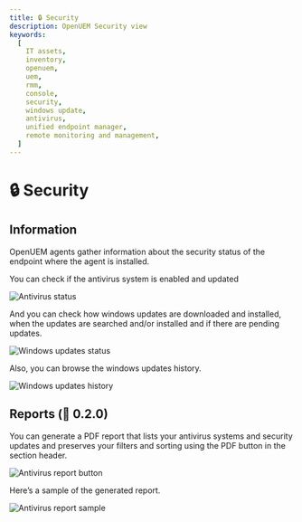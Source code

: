 ```yaml
---
title: 🔒 Security
description: OpenUEM Security view
keywords:
  [
    IT assets,
    inventory,
    openuem,
    uem,
    rmm,
    console,
    security,
    windows update,
    antivirus,
    unified endpoint manager,
    remote monitoring and management,
  ]
---
```


# 🔒 Security

## Information

OpenUEM agents gather information about the security status of the endpoint where the agent is installed.

You can check if the antivirus system is enabled and updated

![Antivirus status](/img/console/antivirus.png)

And you can check how windows updates are downloaded and installed, when the updates are searched and/or installed and if there are pending updates.

![Windows updates status](/img/console/window_updates.png)

Also, you can browse the windows updates history.

![Windows updates history](/img/console/windows_updates_history.png)

## Reports (🎯 0.2.0)

You can generate a PDF report that lists your antivirus systems and security updates and preserves your filters and sorting using the PDF button in the section header.

![Antivirus report button](/img/console/antivirus_report_button.png)

Here’s a sample of the generated report.

![Antivirus report sample](/img/console/antivirus_report_sample.png)
